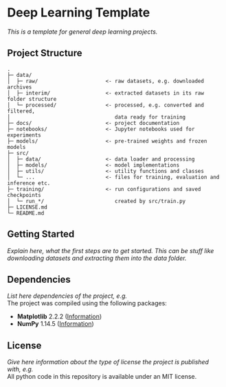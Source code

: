 # Deep Learning Template

*This is a template for general deep learning projects.*

## Project Structure

```
.
├─ data/
│  ├─ raw/                      <- raw datasets, e.g. downloaded archives
│  ├─ interim/                  <- extracted datasets in its raw folder structure
│  └─ processed/                <- processed, e.g. converted and filtered,
│                                  data ready for training
├─ docs/                        <- project documentation
├─ notebooks/                   <- Jupyter notebooks used for experiments
├─ models/                      <- pre-trained weights and frozen models
├─ src/
│  ├─ data/                     <- data loader and processing
│  ├─ models/                   <- model implementations
│  ├─ utils/                    <- utility functions and classes
│  └─ ...                       <- files for training, evaluation and inference etc.
├─ training/                    <- run configurations and saved checkpoints
│  └─ run_*/                       created by src/train.py
├─ LICENSE.md
└─ README.md
```

## Getting Started

*Explain here, what the first steps are to get started. This can be stuff like downloading datasets and extracting them
into the data folder.*

## Dependencies

*List here dependencies of the project, e.g.*  
The project was compiled using the following packages:
- **Matplotlib** 2.2.2 ([Information](https://matplotlib.org/))
- **NumPy** 1.14.5 ([Information](https://www.numpy.org/))

## License

*Give here information about the type of license the project is published with, e.g.*  
All python code in this repository is available under an MIT license.
